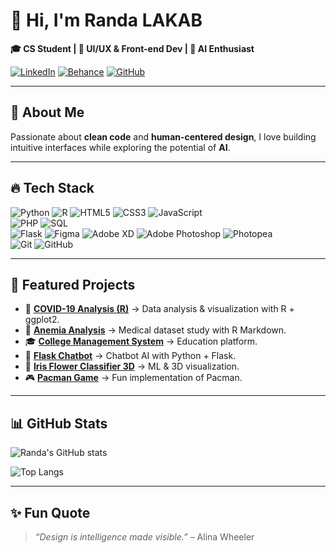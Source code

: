 # 👋 Hi, I'm Randa LAKAB  

**🎓 CS Student | 🎨 UI/UX & Front-end Dev | 🤖 AI Enthusiast**

[![LinkedIn](https://img.shields.io/badge/LinkedIn-0077B5?style=for-the-badge&logo=linkedin&logoColor=white)](https://www.linkedin.com/in/randa-lakab-a351871b5/)
[![Behance](https://img.shields.io/badge/Behance-1769FF?style=for-the-badge&logo=behance&logoColor=white)](https://www.behance.net/randalakab)
[![GitHub](https://img.shields.io/badge/GitHub-100000?style=for-the-badge&logo=github&logoColor=white)](https://github.com/Randa-Lakab)

---

## 🌟 About Me
Passionate about **clean code** and **human-centered design**, I love building intuitive interfaces while exploring the potential of **AI**.  
 
---

## 🔥 Tech Stack
![Python](https://img.shields.io/badge/Python-3776AB?style=for-the-badge&logo=python&logoColor=white)
![R](https://img.shields.io/badge/R-276DC3?style=for-the-badge&logo=r&logoColor=white)
![HTML5](https://img.shields.io/badge/HTML5-E34F26?style=for-the-badge&logo=html5&logoColor=white)
![CSS3](https://img.shields.io/badge/CSS3-1572B6?style=for-the-badge&logo=css3&logoColor=white)
![JavaScript](https://img.shields.io/badge/JavaScript-F7DF1E?style=for-the-badge&logo=javascript&logoColor=black)  
![PHP](https://img.shields.io/badge/PHP-777BB4?style=for-the-badge&logo=php&logoColor=white)
![SQL](https://img.shields.io/badge/SQL-003B57?style=for-the-badge&logo=database&logoColor=white)  
![Flask](https://img.shields.io/badge/Flask-000000?style=for-the-badge&logo=flask&logoColor=white)
![Figma](https://img.shields.io/badge/Figma-F24E1E?style=for-the-badge&logo=figma&logoColor=white)
![Adobe XD](https://img.shields.io/badge/Adobe%20XD-FF61F6?style=for-the-badge&logo=adobexd&logoColor=white)
![Adobe Photoshop](https://img.shields.io/badge/Adobe%20Photoshop-31A8FF?style=for-the-badge&logo=adobephotoshop&logoColor=white)
![Photopea](https://img.shields.io/badge/Photopea-18A497?style=for-the-badge&logo=photopea&logoColor=white)  
![Git](https://img.shields.io/badge/Git-F05032?style=for-the-badge&logo=git&logoColor=white)
![GitHub](https://img.shields.io/badge/GitHub-181717?style=for-the-badge&logo=github&logoColor=white)

---

## 📌 Featured Projects
- 🦠 **[COVID-19 Analysis (R)](https://github.com/Randa-Lakab/covid19-analysis-r)** → Data analysis & visualization with R + ggplot2.  
- 💉 **[Anemia Analysis](https://github.com/Randa-Lakab/Anemia-Analysis)** → Medical dataset study with R Markdown.  
- 🎓 **[College Management System](https://github.com/Randa-Lakab/College-Management-System-PFE)** → Education platform.  
- 🤖 **[Flask Chatbot](https://github.com/Randa-Lakab/Flask-Chatbot)** → Chatbot AI with Python + Flask.  
- 🌸 **[Iris Flower Classifier 3D](https://github.com/Randa-Lakab/Iris-flower-classifier-3D)** → ML & 3D visualization.  
- 🎮 **[Pacman Game](https://github.com/Randa-Lakab/Pacman-Game)** → Fun implementation of Pacman.  

---

## 📊 GitHub Stats
![Randa's GitHub stats](https://github-readme-stats.vercel.app/api?username=Randa-Lakab&show_icons=true&theme=radical)  

![Top Langs](https://github-readme-stats.vercel.app/api/top-langs/?username=Randa-Lakab&layout=compact&theme=radical)  

---

## ✨ Fun Quote
> *“Design is intelligence made visible.”* – Alina Wheeler

